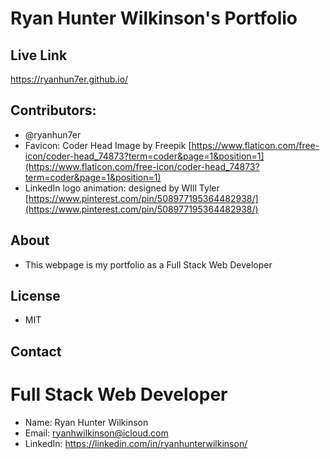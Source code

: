# Ryan Hunter Wilkinson's Portfolio

## Live Link
https://ryanhun7er.github.io/

## Contributors:
* @ryanhun7er
* Favicon: Coder Head Image by Freepik [https://www.flaticon.com/free-icon/coder-head_74873?term=coder&page=1&position=1](https://www.flaticon.com/free-icon/coder-head_74873?term=coder&page=1&position=1)
* LinkedIn logo animation: designed by WIll Tyler [https://www.pinterest.com/pin/508977195364482938/](https://www.pinterest.com/pin/508977195364482938/)

## About
* This webpage is my portfolio as a Full Stack Web Developer

## License
* MIT

## Contact

# Full Stack Web Developer
* Name: Ryan Hunter Wilkinson
* Email: [ryanhwilkinson@icloud.com](ryanhwilkinson@icloud.com)
* LinkedIn: https://linkedin.com/in/ryanhunterwilkinson/


